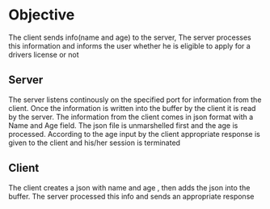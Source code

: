 # Objective

<p>The client sends info(name and age) to the server, The server processes this information and informs the user whether he is eligible to apply for a drivers license or not</p>

## Server

<p> The server listens continously on the specified port for information from the client. Once the information is written into the buffer by the client it is read by the server. The information from the client comes in json format with a Name and Age field. The json file is unmarshelled first and the age is processed. According to the age input by the client appropriate response is given to the client and his/her session is terminated</p>

## Client

<p> The client creates a json with name and age , then adds the json into the buffer. The server processed this info and sends an appropriate response</p>